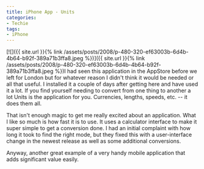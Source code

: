 ```yaml
---
title: iPhone App - Units
categories:
- Techie
tags:
- iPhone
---
```


[![]({{ site.url }}{% link /assets/posts/2008/p-480-320-ef63003b-6d4b-4b64-b92f-389a71b3ffa8.jpeg %})]({{ site.url }}{% link /assets/posts/2008/p-480-320-ef63003b-6d4b-4b64-b92f-389a71b3ffa8.jpeg %})I had seen this application in the AppStore before we left for London but for whatever reason I didn't think it would be needed or all that useful. I installed it a couple of days after getting here and have used it a lot.
If you find yourself needing to convert from one thing to another a lot Units is the application for you. Currencies, lengths, speeds, etc. -- it does them all.

That isn't enough magic to get me really excited about an application. What I like so much is how fast it is to use. It uses a calculator interface to make it super simple to get a conversion done. I had an initial complaint with how long it took to find the right mode, but they fixed this with a user-interface change in the newest release as well as some additional conversions.

Anyway, another great example of a very handy mobile application that adds significant value easily.
